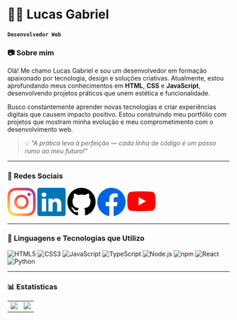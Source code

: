 # 👨‍💻 Lucas Gabriel

**`Desenvolvedor Web`**

### 📷 Sobre mim
Olá! Me chamo Lucas Gabriel e sou um desenvolvedor em formação apaixonado por tecnologia, design e soluções criativas. Atualmente, estou aprofundando meus conhecimentos em **HTML**, **CSS** e **JavaScript**, desenvolvendo projetos práticos que unem estética e funcionalidade.

Busco constantemente aprender novas tecnologias e criar experiências digitais que causem impacto positivo. Estou construindo meu portfólio com projetos que mostram minha evolução e meu comprometimento com o desenvolvimento web.

> 💡 *"A prática leva à perfeição — cada linha de código é um passo rumo ao meu futuro!"*

---

### 📱 Redes Sociais

[![Instagram](https://raw.githubusercontent.com/CLorant/readme-social-icons/main/large/colored/instagram.svg)](https://www.instagram.com/lg.23_)
[![LinkedIn](https://raw.githubusercontent.com/CLorant/readme-social-icons/main/large/colored/linkedin.svg)](https://www.linkedin.com/in/lucas-gabriel-3b0033375)
[![GitHub](https://raw.githubusercontent.com/CLorant/readme-social-icons/main/large/colored/github.svg)](https://github.com/lucx23)
[![Facebook](https://raw.githubusercontent.com/CLorant/readme-social-icons/main/large/colored/facebook.svg)](https://facebook.com/100004063420400)
[![YouTube](https://raw.githubusercontent.com/CLorant/readme-social-icons/main/large/colored/youtube.svg)](https://youtube.com/@lucxx23)

---

### 🤖 Linguagens e Tecnologias que Utilizo

<p align="left">
  <img src="https://cdn.jsdelivr.net/gh/devicons/devicon@latest/icons/html5/html5-original.svg" height="32" alt="HTML5" />
  <img src="https://cdn.jsdelivr.net/gh/devicons/devicon@latest/icons/css3/css3-original.svg" height="32" alt="CSS3" />
  <img src="https://cdn.jsdelivr.net/gh/devicons/devicon@latest/icons/javascript/javascript-plain.svg" height="32" alt="JavaScript" />
  <img src="https://cdn.jsdelivr.net/gh/devicons/devicon@latest/icons/typescript/typescript-plain.svg" height="32" alt="TypeScript" />
  <img src="https://cdn.jsdelivr.net/gh/devicons/devicon@latest/icons/nodejs/nodejs-plain-wordmark.svg" height="32" alt="Node.js" />
  <img src="https://cdn.jsdelivr.net/gh/devicons/devicon@latest/icons/npm/npm-original-wordmark.svg" height="32" alt="npm" />
  <img src="https://cdn.jsdelivr.net/gh/devicons/devicon@latest/icons/react/react-original.svg" height="32" alt="React" />
  <img src="https://cdn.jsdelivr.net/gh/devicons/devicon@latest/icons/python/python-original.svg" height="32" alt="Python" />
</p>


---

### 📊 Estatísticas

<table>
  <tr>
    <td>
      <img src="https://github-readme-stats.vercel.app/api?username=lucx23&show_icons=true&theme=tokyonight&include_all_commits=true&locale=pt-br" height="200"/>
    </td>
    <td>
      <img src="https://github-readme-stats.vercel.app/api/top-langs/?username=lucx23&locale=pt-br&theme=tokyonight&layout=compact&custom_title=Tecnologias&langs_count=5" height="200"/>
    </td>
  </tr>
</table>
